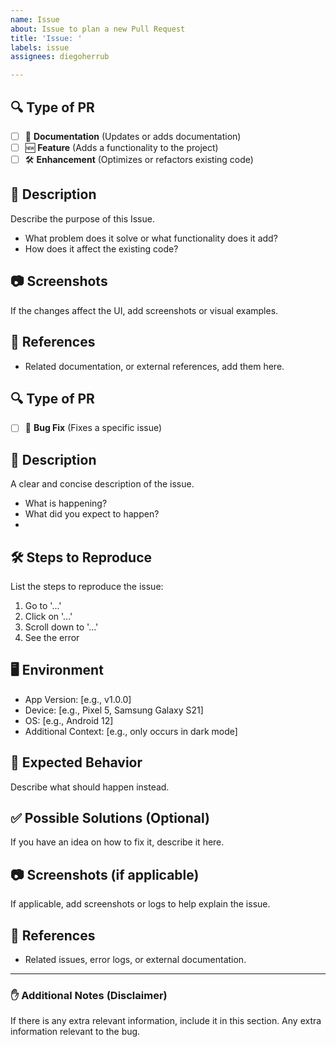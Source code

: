 ```yaml
---
name: Issue
about: Issue to plan a new Pull Request
title: 'Issue: '
labels: issue
assignees: diegoherrub

---
```


## 🔍 Type of PR
- [ ] 📖 **Documentation** (Updates or adds documentation)
- [ ] 🆕 **Feature** (Adds a functionality to the project)
- [ ] 🛠 **Enhancement** (Optimizes or refactors existing code)

## 📝 Description
Describe the purpose of this Issue.
- What problem does it solve or what functionality does it add?
- How does it affect the existing code?

## 📷 Screenshots
If the changes affect the UI, add screenshots or visual examples.

## 🔗 References
- Related documentation, or external references, add them here.

## 🔍 Type of PR
- [ ] 🐞 **Bug Fix** (Fixes a specific issue)

## 📝 Description
A clear and concise description of the issue.
- What is happening?
- What did you expect to happen?
- 
## 🛠 Steps to Reproduce
List the steps to reproduce the issue:
1. Go to '...'
2. Click on '...'
3. Scroll down to '...'
4. See the error

## 🖥️ Environment
- App Version: [e.g., v1.0.0]
- Device: [e.g., Pixel 5, Samsung Galaxy S21]
- OS: [e.g., Android 12]
- Additional Context: [e.g., only occurs in dark mode]

## 📌 Expected Behavior
Describe what should happen instead.

## ✅ Possible Solutions (Optional)
If you have an idea on how to fix it, describe it here.

## 📷 Screenshots (if applicable)
If applicable, add screenshots or logs to help explain the issue.

## 🔗 References
- Related issues, error logs, or external documentation.

---

### ✋ Additional Notes (Disclaimer)
If there is any extra relevant information, include it in this section.
Any extra information relevant to the bug.
